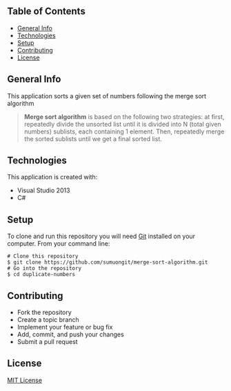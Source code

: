 ## Table of Contents
* [General Info](#general-info)
* [Technologies](#technologies)
* [Setup](#setup)
* [Contributing](#contributing)
* [License](#license)

## General Info
This application sorts a given set of numbers following the merge sort algorithm

>**Merge sort algorithm** is based on the following two strategies: at first, repeatedly divide the unsorted list until it is divided into 
N (total given numbers) sublists, each containing 1 element. Then, repeatedly merge the sorted sublists until we get a final sorted list. 
  	
## Technologies
This application is created with:
* Visual Studio 2013
* C# 
	
## Setup
To clone and run this repository you will need [Git](https://git-scm.com/) installed on your computer. From your command line:

```
# Clone this repository
$ git clone https://github.com/sumuongit/merge-sort-algorithm.git
# Go into the repository
$ cd duplicate-numbers
```

## Contributing
* Fork the repository
* Create a topic branch
* Implement your feature or bug fix
* Add, commit, and push your changes
* Submit a pull request

## License
[MIT License](https://github.com/sumuongit/merge-sort-algorithm/blob/master/LICENSE)

